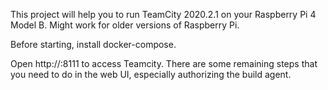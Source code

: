This project will help you to run TeamCity 2020.2.1 on your Raspberry Pi 4 Model B. Might work for older versions of Raspberry Pi.

Before starting, install docker-compose.

Open http://<host>:8111 to access Teamcity. There are some remaining steps
that you need to do in the web UI, especially authorizing the build agent.